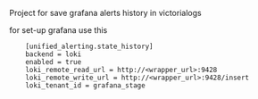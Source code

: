 Project for save grafana alerts history in victorialogs

for set-up grafana use this
```
    [unified_alerting.state_history]
    backend = loki
    enabled = true
    loki_remote_read_url = http://<wrapper_url>:9428
    loki_remote_write_url = http://<wrapper_url>:9428/insert
    loki_tenant_id = grafana_stage
```
